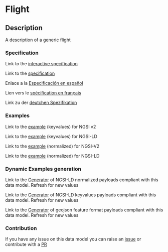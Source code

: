 # Flight

## Description 

A description of a generic flight
### Specification

Link to the [interactive specification](https://swagger.lab.fiware.org/?url=https://smart-data-models.github.io/dataModel.Aeronautics/Flight/swagger.yaml)

Link to the [specification](https://smart-data-models.github.io/dataModel.Aeronautics/Flight/doc/spec.md)

Enlace a la [Especificación en español](https://smart-data-models.github.io/dataModel.Aeronautics/Flight/doc/spec_ES.md)

Lien vers le [spécification en français](https://smart-data-models.github.io/dataModel.Aeronautics/Flight/doc/spec_FR.md)

Link zu der [deutchen Spezifikation](https://smart-data-models.github.io/dataModel.Aeronautics/Flight/doc/spec_DE.md)
### Examples

Link to the [example](https://smart-data-models.github.io/dataModel.Aeronautics/Flight/examples/example.json) (keyvalues) for NGSI v2

Link to the [example](https://smart-data-models.github.io/dataModel.Aeronautics/Flight/examples/example.jsonld) (keyvalues) for NGSI-LD

Link to the [example](https://smart-data-models.github.io/dataModel.Aeronautics/Flight/examples/example-normalized.json) (normalized) for NGSI-V2

Link to the [example](https://smart-data-models.github.io/dataModel.Aeronautics/Flight/examples/example-normalized.jsonld) (normalized) for NGSI-LD
### Dynamic Examples generation

Link to the [Generator](https://smartdatamodels.org/extra/ngsi-ld_generator_v0.92.php?schemaUrl=https://raw.githubusercontent.com/smart-data-models/dataModel.Aeronautics/master/Flight/schema.json&email=info@smartdatamodels.org) of NGSI-LD normalized payloads compliant with this data model. Refresh for new values

Link to the [Generator](https://smartdatamodels.org/extra/ngsi-ld_generator_keyvalues_v0.92.php?schemaUrl=https://raw.githubusercontent.com/smart-data-models/dataModel.Aeronautics/master/Flight/schema.json&email=info@smartdatamodels.org) of NGSI-LD keyvalues payloads compliant with this data model. Refresh for new values

Link to the [Generator](https://smartdatamodels.org/extra/geojson_features_generator_v1.0.php?schemaUrl=https://raw.githubusercontent.com/smart-data-models/dataModel.Aeronautics/master/Flight/schema.json&email=info@smartdatamodels.org) of geojson feature format payloads compliant with this data model. Refresh for new values
### Contribution

 If you have any issue on this data model you can raise an [issue](https://github.com/smart-data-models/dataModel.Aeronautics/issues)  or contribute with a [PR](https://github.com/smart-data-models/dataModel.Aeronautics/pulls)